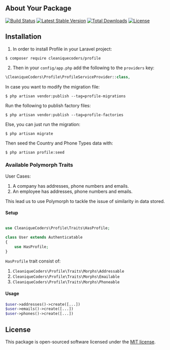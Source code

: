 ## About Your Package

[![Build Status](https://travis-ci.org/cleaniquecoders/profile.svg?branch=master)](https://travis-ci.org/cleaniquecoders/profile) [![Latest Stable Version](https://poser.pugx.org/cleaniquecoders/profile/v/stable)](https://packagist.org/packages/cleaniquecoders/profile) [![Total Downloads](https://poser.pugx.org/cleaniquecoders/profile/downloads)](https://packagist.org/packages/cleaniquecoders/profile) [![License](https://poser.pugx.org/cleaniquecoders/profile/license)](https://packagist.org/packages/cleaniquecoders/profile)

## Installation

1. In order to install Profile in your Laravel project:

```
$ composer require cleaniquecoders/profile
```

2. Then in your `config/app.php` add the following to the `providers` key:

```php
\CleaniqueCoders\Profile\ProfileServiceProvider::class,
```

In case you want to modify the migration file:

```
$ php artisan vendor:publish --tag=profile-migrations
```

Run the following to publish factory files:

```
$ php artisan vendor:publish --tag=profile-factories
```

Else, you can just run the migration:

```
$ php artisan migrate
```

Then seed the Country and Phone Types data with:

```
$ php artisan profile:seed
```

### Available Polymorph Traits

User Cases: 

1. A company has addresses, phone numbers and emails.
2. An employee has addresses, phone numbers and emails.

This lead us to use Polymorph to tackle the issue of similarity in data stored.

#### Setup

```php

use CleaniqueCoders\Profile\Traits\HasProfile;

class User extends Authenticatable 
{
	use HasProfile;
}
```

`HasProfile` trait consist of:

1. `CleaniqueCoders\Profile\Traits\Morphs\Addressable`
2. `CleaniqueCoders\Profile\Traits\Morphs\Emailable`
3. `CleaniqueCoders\Profile\Traits\Morphs\Phoneable`

#### Usage

```php
$user->addresses()->create([...])
$user->emails()->create([...])
$user->phones()->create([...])
```

## License

This package is open-sourced software licensed under the [MIT license](http://opensource.org/licenses/MIT).